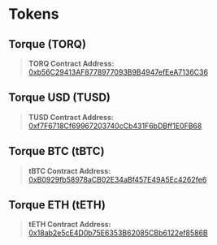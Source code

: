 # Tokens

## Torque (TORQ)
> **TORQ Contract Address:**  [0xb56C29413AF8778977093B9B4947efEeA7136C36](https://arbiscan.io/token/0xb56c29413af8778977093b9b4947efeea7136c36)


## Torque USD (TUSD)
> **TUSD Contract Address:**  [0xf7F6718Cf69967203740cCb431F6bDBff1E0FB68](https://arbiscan.io/token/0xf7F6718Cf69967203740cCb431F6bDBff1E0FB68)

## Torque BTC (tBTC)
> **tBTC Contract Address:**  [0xB0929fb58978aCB02E34aBf457E49A5Ec4262fe6](https://arbiscan.io/token/0xb0929fb58978acb02e34abf457e49a5ec4262fe6)

## Torque ETH (tETH)
> **tETH Contract Address:**  [0x18ab2e5cE4D0b75E6353B62085CBb6122ef8586B](hhttps://arbiscan.io/token/0x18ab2e5ce4d0b75e6353b62085cbb6122ef8586b)